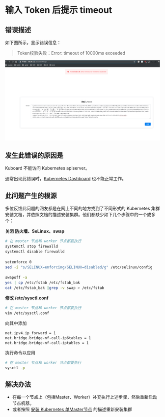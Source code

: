 # 输入 Token 后提示 timeout

## 错误描述

如下图所示，显示错误信息：

> Token校验失败：Error: timeout of 10000ms exceeded

![image-20190803165814924](./timeout.assets/image-20190803165814924.png)



## 发生此错误的原因是

Kuboard 不能访问 Kubernetes apiserver。

通常出现此错误时，[Kubernetes Dashboard](https://kubernetes.io/docs/tasks/access-application-cluster/web-ui-dashboard/) 也不能正常工作。

## 此问题产生的根源

多位反馈此问题的网友都是在网上不同的地方找到了不同形式的 Kubernetes 集群安装文档，并依照文档的描述安装集群。他们都缺少如下几个步骤中的一个或多个：



**关闭 防火墙、SeLinux、swap**

``` sh
# 在 master 节点和 worker 节点都要执行
systemctl stop firewalld
systemctl disable firewalld

setenforce 0
sed -i "s/SELINUX=enforcing/SELINUX=disabled/g" /etc/selinux/config

swapoff -a
yes | cp /etc/fstab /etc/fstab_bak
cat /etc/fstab_bak |grep -v swap > /etc/fstab
```

**修改 /etc/sysctl.conf**

``` sh
# 在 master 节点和 worker 节点都要执行
vim /etc/sysctl.conf
```

向其中添加

```
net.ipv4.ip_forward = 1
net.bridge.bridge-nf-call-ip6tables = 1
net.bridge.bridge-nf-call-iptables = 1
```

执行命令以应用

```sh
# 在 master 节点和 worker 节点都要执行
sysctl -p
```

## 解决办法

* 在每一个节点上（包括Master、Worker）补充执行上述步骤，然后重新启动节点机器。
* 或者按照 [安装 Kubernetes 单Master节点](install) 的描述重新安装集群

